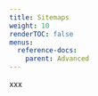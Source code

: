 ```yaml
---
title: Sitemaps
weight: 10
renderTOC: false
menus:
  reference-docs:
    parent: Advanced
---
```


xxx
